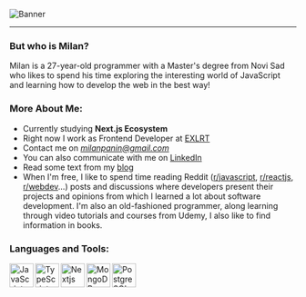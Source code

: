 ![Banner](https://res.cloudinary.com/dvpigocv1/image/upload/v1622587613/GitHub/Profile%20README/carbon.png)

---

### But who is Milan?
Milan is a 27-year-old programmer with a Master's degree from Novi Sad who likes to spend his time exploring the interesting world of JavaScript and learning how to develop the web in the best way!


### More About Me:

- Currently studying **Next.js Ecosystem**
- Right now I work as Frontend Developer at [EXLRT](https://www.exlrt.com/)
- Contact me on *milanpanin@gmail.com*
- You can also communicate with me on [LinkedIn](https://www.linkedin.com/in/milan-panin/)
- Read some text from my [blog](https://milanpanin.com/)
- When I'm free, I like to spend time reading Reddit ([r/javascript](https://www.reddit.com/r/javascript/top/?t=month), [r/reactjs](https://www.reddit.com/r/reactjs/top/?t=month), [r/webdev](https://www.reddit.com/r/webdev/top/?t=month)...) posts and discussions where developers present their projects and opinions from which I learned a lot about software development. I'm also an old-fashioned programmer, along learning through video tutorials and courses from Udemy, I also like to find information in books.

### Languages and Tools:

<img align="left" alt="JavaScript" height="42px" src="https://upload.wikimedia.org/wikipedia/commons/thumb/9/99/Unofficial_JavaScript_logo_2.svg/1024px-Unofficial_JavaScript_logo_2.svg.png">
<img align="left" alt="TypeScript" height="42px" src="https://cdn.worldvectorlogo.com/logos/typescript.svg">
<img align="left" alt="Nextjs" height="42px" src="https://encrypted-tbn0.gstatic.com/images?q=tbn:ANd9GcSV9uzErWz9EXqZDxZ5lP9aYpMz8eK6rr5X3w&s">
<img align="left" alt="MongoDB" height="42px" src="https://images.icon-icons.com/2415/PNG/512/mongodb_original_wordmark_logo_icon_146425.png">
<img align="left" alt="PostgreSQL" height="42px" src="https://upload.wikimedia.org/wikipedia/commons/thumb/2/29/Postgresql_elephant.svg/1163px-Postgresql_elephant.svg.png">

<br/><br/>
